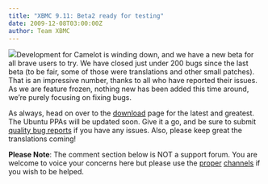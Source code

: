 ```yaml
---
title: "XBMC 9.11: Beta2 ready for testing"
date: 2009-12-08T03:00:00Z
author: Team XBMC
---
```


![](/images/blog/logo.webp)Development for Camelot is winding down, and we have a new beta for all brave users to try. We have closed just under 200 bugs since the last beta (to be fair, some of those were translations and other small patches). That is an impressive number, thanks to all who have reported their issues. As we are feature frozen, nothing new has been added this time around, we’re purely focusing on fixing bugs.

As always, head on over to the [download](https://kodi.wiki/download/) page for the latest and greatest. The Ubuntu PPAs will be updated soon. Give it a go, and be sure to submit [quality bug reports](../../wiki/?title=HOW-TO_submit_a_proper_Bug_Report) if you have any issues. Also, please keep great the translations coming!

**Please Note**: The comment section below is NOT a support forum. You are welcome to voice your concerns here but please use the [proper](https://forum.kodi.tv/) [channels](http://trac.xbmc.org) if you wish to be helped.
